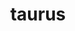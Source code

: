---
title: taurus
meaning: bull
pos: noun
stem: taur
genend: ī
abbgender: m.
abbgender2: masc.
gender: masculine
declension: second
---